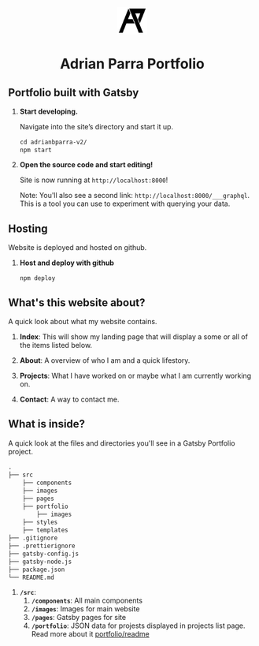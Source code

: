 <p align="center">
  <a href="https://www.adrianbparra.com">
    <img alt="adrianbparra" src="src\images\AP-Logo.png" width="60" />
  </a>
</p>
<h1 align="center">
  Adrian Parra Portfolio
</h1>

## Portfolio built with Gatsby

1.  **Start developing.**

    Navigate into the site’s directory and start it up.

    ```shell
    cd adrianbparra-v2/
    npm start
    ```

1.  **Open the source code and start editing!**

    Site is now running at `http://localhost:8000`!

    Note: You'll also see a second link: `http://localhost:8000/___graphql`. This is a tool you can use to experiment with querying your data.

## Hosting

Website is deployed and hosted on github.

1.  **Host and deploy with github**

    ```shell
    npm deploy
    ```

## What's this website about?

A quick look about what my website contains.

1. **Index**: This will show my landing page that will display a some or all of the items listed below.

1. **About**: A overview of who I am and a quick lifestory.

1. **Projects**: What I have worked on or maybe what I am currently working on.

1. **Contact**: A way to contact me.

## What is inside?

A quick look at the files and directories you'll see in a Gatsby Portfolio project.

    .
    ├── src
        ├── components
        ├── images
        ├── pages
        ├── portfolio
            ├── images
        ├── styles
        ├── templates
    ├── .gitignore
    ├── .prettierignore
    ├── gatsby-config.js
    ├── gatsby-node.js
    ├── package.json
    └── README.md

1.  **`/src`**:
    1. **`/components`**: All main components
    1. **`/images`**: Images for main website
    1. **`/pages`**: Gatsby pages for site
    1. **`/portfolio`**: JSON data for projests displayed in projects list page. Read more about it [portfolio/readme](src/portfolio//readme.md)
